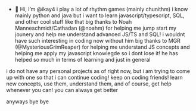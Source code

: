 - 👋 Hi, I’m @ikay4
i play a lot of rhythm games (mainly chunithm)
i know mainly python and java but i want to learn javascript/typescript, SQL, and other cool stuff like that
big thanks to Noah Manneschmidt/Cathadan (@noahm) for helping me jump start my jounery and help me understand advanced JS/TS and SQL! i wouldnt have such interesting in coding now without him
big thanks to MGR (@MysteriousGrimReaper) for helping me understand JS concepts and helping me apply my javascript knowlegde so i dont lose it! he has helped so much in terms of learning and just in general

i do not have any personal projects as of right now, but i am trying to come up with one so that i can continue coding! 
keep on coding friends! learn new concepts, use them, understand them, and of course, get help whenever you can! you can always get better 

anyways bye bye 

<!---
ikay4/ikay4 is a ✨ special ✨ repository because its `README.md` (this file) appears on your GitHub profile.
You can click the Preview link to take a look at your changes.
--->
